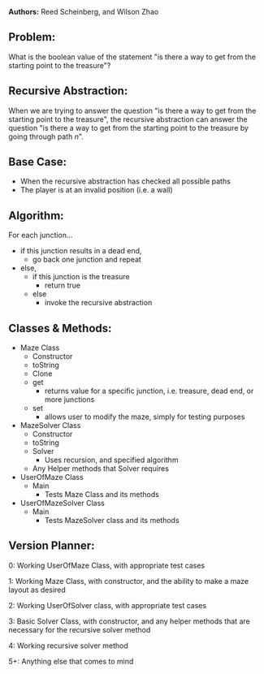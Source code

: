 **Authors:** Reed Scheinberg, and Wilson Zhao

## Problem:
What is the boolean value of the statement "is there a way to get from the starting point to the treasure"?

## Recursive Abstraction:
When we are trying to answer the question "is there a way to get from the starting point to the treasure", the recursive abstraction can answer the question "is there a way to get from the starting point to the treasure by going through path *n*".

## Base Case:
- When the recursive abstraction has checked all possible paths
- The player is at an invalid position (i.e. a wall)

## Algorithm:
For each junction...
- if this junction results in a dead end,
    - go back one junction and repeat
- else,
  - if this junction is the treasure
    - return true
  - else
    - invoke the recursive abstraction
    
## Classes & Methods:
- Maze Class
    - Constructor
    - toString
    - Clone
    - get
        - returns value for a specific junction, i.e. treasure, dead end, or more junctions
    - set
        - allows user to modify the maze, simply for testing purposes
- MazeSolver Class
    - Constructor
    - toString
    - Solver
        - Uses recursion, and specified algorithm
    - Any Helper methods that Solver requires
- UserOfMaze Class
    - Main 
        - Tests Maze Class and its methods
- UserOfMazeSolver Class
    - Main
        - Tests MazeSolver class and its methods

## Version Planner:
0: Working UserOfMaze Class, with appropriate test cases

1: Working Maze Class, with constructor, and the ability to make a maze layout as desired

2: Working UserOfSolver class, with appropriate test cases

3: Basic Solver Class, with constructor, and any helper methods that are necessary for the recursive solver method

4: Working recursive solver method

5+: Anything else that comes to mind
